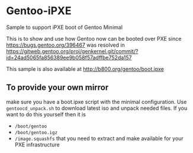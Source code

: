 # Gentoo-iPXE
Sample to support iPXE boot of Gentoo Minimal

This is to show and use how Gentoo now can be booted over PXE since https://bugs.gentoo.org/396467 was resolved
in https://gitweb.gentoo.org/proj/genkernel.git/commit/?id=24ad5065fa856389ee9b058f57adffbe752da157

This sample is also available at http://b800.org/gentoo/boot.ipxe

## To provide your own mirror
make sure you have a boot.ipxe script with the minimal configuration.
Use `gentoocd_unpack.sh` to download latest iso and unpack needed files.
If you want to do this yourself then it is
* `/boot/gentoo`
* `/boot/gentoo.igz`
* `/image.squashfs`
that you need to extract and make available for your PXE infrastructure